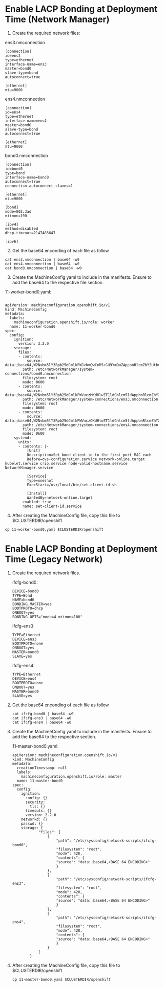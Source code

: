 
# Enable LACP Bonding at Deployment Time (Network Manager)

1. Create the required network files:

ens3.nmconnection

```
[connection]
id=ens3
type=ethernet
interface-name=ens3
master=bond0
slave-type=bond
autoconnect=true

[ethernet]
mtu=9000
```

ens4.nmconnection

```
[connection]
id=ens4
type=ethernet
interface-name=ens4
master=bond0
slave-type=bond
autoconnect=true

[ethernet]
mtu=9000
```
bond0.nmconnection

```
[connection]
id=bond0
type=bond
interface-name=bond0
autoconnect=true
connection.autoconnect-slaves=1

[ethernet]
mtu=9000

[bond]
mode=802.3ad
miimon=100

[ipv4]
method=disabled
dhcp-timeout=2147483647

[ipv6]
```

2. Get the base64 enconding of each file as follow

```
cat ens3.nmconnection | base64 -w0
cat ens4.nmconnection | base64 -w0
cat bond0.nmconnection | base64 -w0
```
3. Create the MachineConfig yaml to include in the manifests. Ensure to add the base64 to the respective file section.

11-worker-bond0.yaml:

```
---
apiVersion: machineconfiguration.openshift.io/v1
kind: MachineConfig
metadata:
  labels:
    machineconfiguration.openshift.io/role: worker
  name: 11-worker-bond0
spec:
  config:
    ignition:
      version: 3.2.0 
    storage:
      files:
      - contents:
          source: data:;base64,W2Nvbm5lY3Rpb25dCmlkPWJvbmQwCnR5cGU9Ym9uZAppbnRlcmZhY2UtbmFtZT1ib25kMAphdXRvY29ubmVjdD10cnVlCmNvbm5lY3Rpb24uYXV0b2Nvbm5lY3Qtc2xhdmVzPTEKCltldGhlcm5ldF0KbXR1PTkwMDAKCltib25kXQptb2RlPTgwMi4zYWQKbWlpbW9uPTEwMAoKW2lwdjRdCm1ldGhvZD1kaXNhYmxlZApkaGNwLXRpbWVvdXQ9MjE0NzQ4MzY0NwoKW2lwdjZdCg==
        path: /etc/NetworkManager/system-connections/bond0.nmconnection
        filesystem: root
        mode: 0600
      - contents:
          source: data:;base64,W2Nvbm5lY3Rpb25dCmlkPWVuczMKdHlwZT1ldGhlcm5ldAppbnRlcmZhY2UtbmFtZT1lbnMzCm1hc3Rlcj1ib25kMApzbGF2ZS10eXBlPWJvbmQKYXV0b2Nvbm5lY3Q9dHJ1ZQoKW2V0aGVybmV0XQptdHU9OTAwMAo= 
        path: /etc/NetworkManager/system-connections/ens3.nmconnection
        filesystem: root
        mode: 0600
      - contents:
          source: data:;base64,W2Nvbm5lY3Rpb25dCmlkPWVuczQKdHlwZT1ldGhlcm5ldAppbnRlcmZhY2UtbmFtZT1lbnM0Cm1hc3Rlcj1ib25kMApzbGF2ZS10eXBlPWJvbmQKYXV0b2Nvbm5lY3Q9dHJ1ZQoKW2V0aGVybmV0XQptdHU9OTAwMAo= 
        path: /etc/NetworkManager/system-connections/ens4.nmconnection
        filesystem: root
        mode: 0600
    systemd:
      units:
      - contents: |-
          [Unit]
          Description=Set bond client-id to the first port MAC each
          Before=ovs-configuration.service network-online.target kubelet.service crio.service node-valid-hostname.service NetworkManager.service
          
          [Service]
          Type=oneshot
          ExecStart=/usr/local/bin/set-client-id.sh
          
          [Install]
          WantedBy=network-online.target
        enabled: true
        name: set-client-id.service
```

4. After creating the MachineConfig file, copy this file to $CLUSTERDIR/openshift

```
cp 11-worker-bond0.yaml $CLUSTERDIR/openshift
```

# Enable LACP Bonding at Deployment Time (Legacy Network)

1. Create the required network files.

   ifcfg-bond0:
    
    ```
    DEVICE=bond0
    TYPE=Bond
    NAME=bond0
    BONDING_MASTER=yes
    BOOTPROTO=dhcp
    ONBOOT=yes
    BONDING_OPTS="mode=4 miimon=100"
    ```
    
    ifcfg-ens3:
    
    ```
    TYPE=Ethernet
    DEVICE=ens3
    BOOTPROTO=none
    ONBOOT=yes
    MASTER=bond0
    SLAVE=yes

    ```
    
    ifcfg-ens4:
    
    ```
    TYPE=Ethernet
    DEVICE=ens4
    BOOTPROTO=none
    ONBOOT=yes
    MASTER=bond0
    SLAVE=yes
    ```
 
2. Get the base64 enconding of each file as follow

    ```
    cat ifcfg-bond0 | base64 -w0
    cat ifcfg-ens3 | base64 -w0
    cat ifcfg-ens4 | base64 -w0
    ```

3. Create the MachineConfig yaml to include in the manifests. Ensure to add the base64 to the respective section.

    11-master-bond0.yaml:

    ```
    apiVersion: machineconfiguration.openshift.io/v1
    kind: MachineConfig
    metadata:
      creationTimestamp: null
      labels:
        machineconfiguration.openshift.io/role: master
      name: 11-master-bond0
    spec:
      config:
        ignition:
          config: {}
          security:
            tls: {}
          timeouts: {}
          version: 2.2.0
        networkd: {}
        passwd: {}
        storage: {
                "files": [
                    {
                        "path": "/etc/sysconfig/network-scripts/ifcfg-bond0",
                        "filesystem": "root",
                        "mode": 420,
                        "contents": {
                        "source": "data:;base64,<BASE 64 ENCODING>"
                        }
                    },
                    {
                        "path": "/etc/sysconfig/network-scripts/ifcfg-ens3",
                        "filesystem": "root",
                        "mode": 420,
                        "contents": {
                        "source": "data:;base64,<BASE 64 ENCODING>"
                        }
                    },
                    {
                        "path": "/etc/sysconfig/network-scripts/ifcfg-ens4",
                        "filesystem": "root",
                        "mode": 420,
                        "contents": {
                        "source": "data:;base64,<BASE 64 ENCODING>"
                        }
                    }     
                ]
            }
    ```
    
4. After creating the MachineConfig file, copy this file to $CLUSTERDIR/openshift

    ```
    cp 11-master-bond0.yaml $CLUSTERDIR/openshift
